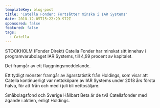 ```yaml
---
templateKey: blog-post
title: 'Catella Fonder: Fortsätter minska i IAR Systems'
date: 2018-12-05T15:22:29.972Z
sponsored: false
featured: false
tags:
  - Catella
---
```

STOCKHOLM (Fonder Direkt) Catella Fonder har minskat sitt innehav i programvarubolaget IAR Systems, till 4,99 procent av kapitalet.

Det framgår av ett flaggningsmeddelande.

Ett tydligt mönster framgår av ägarstatistik från Holdings, som visar att Catella kontinuerligt var nettoköpare av IAR Systems under 2018 års första halva, för att från och med i juli bli nettosäljare.

Småbolagsfond och Sverige Hållbart Beta är de två Catellafonder med ägande i aktien, enligt Holdings.
